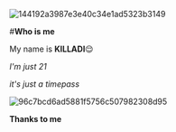 ![144192a3987e3e40c34e1ad5323b3149](https://github.com/Killadi-here/Minefirst/assets/118595331/4b4885db-a36b-47f2-9f65-d8646b40f029)



#****Who is me****

My name is **KILLADI**😌

*I'm just 21*

*it's just a timepass*


![96c7bcd6ad5881f5756c507982308d95](https://github.com/Killadi-here/Minefirst/assets/118595331/0ffecc22-3d72-4e34-902c-fa9b5682a720)

**Thanks to me**
